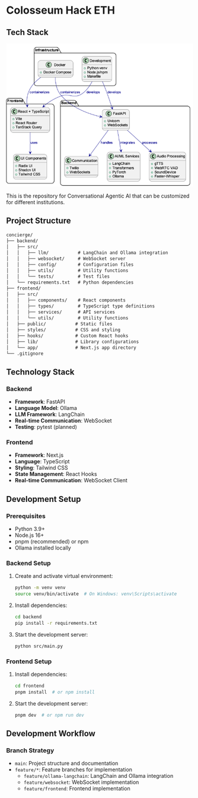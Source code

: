 # Colosseum Hack ETH 

## Tech Stack 
![Concierge Architecture](docs/Concierge%20Architecture.png)

This is the repository for Conversational Agentic AI that can be customized for different institutions.

## Project Structure
```
concierge/
├── backend/
│   ├── src/
│   │   ├── llm/           # LangChain and Ollama integration
│   │   ├── websocket/     # WebSocket server
│   │   ├── config/        # Configuration files
│   │   ├── utils/         # Utility functions
│   │   └── tests/         # Test files
│   └── requirements.txt   # Python dependencies
├── frontend/
│   ├── src/
│   │   ├── components/    # React components
│   │   ├── types/         # TypeScript type definitions
│   │   ├── services/      # API services
│   │   └── utils/         # Utility functions
│   ├── public/           # Static files
│   ├── styles/           # CSS and styling
│   ├── hooks/            # Custom React hooks
│   ├── lib/              # Library configurations
│   └── app/              # Next.js app directory
└── .gitignore
```

## Technology Stack

### Backend
- **Framework**: FastAPI
- **Language Model**: Ollama
- **LLM Framework**: LangChain
- **Real-time Communication**: WebSocket
- **Testing**: pytest (planned)

### Frontend
- **Framework**: Next.js
- **Language**: TypeScript
- **Styling**: Tailwind CSS
- **State Management**: React Hooks
- **Real-time Communication**: WebSocket Client

## Development Setup

### Prerequisites
- Python 3.9+
- Node.js 16+
- pnpm (recommended) or npm
- Ollama installed locally

### Backend Setup
1. Create and activate virtual environment:
   ```bash
   python -m venv venv
   source venv/bin/activate  # On Windows: venv\Scripts\activate
   ```

2. Install dependencies:
   ```bash
   cd backend
   pip install -r requirements.txt
   ```

3. Start the development server:
   ```bash
   python src/main.py
   ```

### Frontend Setup
1. Install dependencies:
   ```bash
   cd frontend
   pnpm install  # or npm install
   ```

2. Start the development server:
   ```bash
   pnpm dev  # or npm run dev
   ```

## Development Workflow

### Branch Strategy
- `main`: Project structure and documentation
- `feature/*`: Feature branches for implementation
  - `feature/ollama-langchain`: LangChain and Ollama integration
  - `feature/websocket`: WebSocket implementation
  - `feature/frontend`: Frontend implementation
